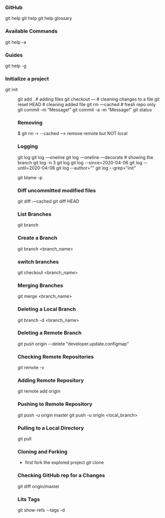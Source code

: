 ### GitHub
git help
git help <command>
git help glossary

### Available Commands 
git help -a

### Guides
git help -g 

### Initialize a project 
git init <dir>
git add . # adding files 
git checkout — <filename> # cleaning changes to a file
git reset HEAD <filename> # cleaning added file
git rm —cached <filename> # fresh repo only
git commit -m “Message!”
git commit -a -m “Message!”
git status


### Removing

$ git rm -r --cached <folder> --> remove remote but NOT local



### Logging 
git log 
git log —oneline
git log —oneline —decorate # showing the branch 
git log -n 3
git log <filename>
git log --since=2020-04-06
git log --until=2020-04-06
git log --author="<name>"
git log --grep="init"

git blame -p <file>

### Diff uncommitted modified files
git diff —cached <filename>
git diff HEAD <filename>

### List Branches 
git branch

### Create a Branch
git branch <branch_name>

### switch branches 
git checkout <branch_name> 

### Merging Branches 
git merge <branch_name> 

### Deleting a Local Branch
git branch -d <branch_name>

### Deleting a Remote Branch
git push origin --delete "developer.update.configmap"

### Checking Remote Repositories 
git remote -v 

### Adding Remote Repository 
git remote add origin <link>

### Pushing to Remote Repository
git push -u origin master 
git push -u origin <local_branch>

### Pulling to a Local Directory 
git pull

### Cloning and Forking 
- first fork the explored project 
git clone <link> 

### Checking GitHub rep for a Changes 
git diff origin/master 

### Lits Tags
git show-refs --tags -d  